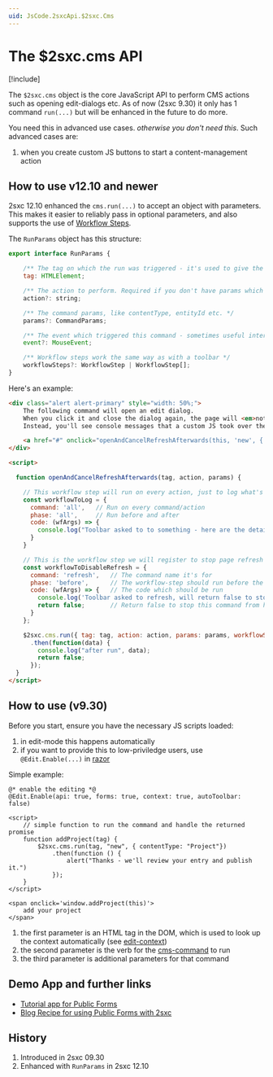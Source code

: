 ```yaml
---
uid: JsCode.2sxcApi.$2sxc.Cms
---
```


# The $2sxc.cms API

[!include[](~/basics/stack/_shared-float-summary.md)]
<style>.context-box-summary .edit-custom { visibility: visible; } </style>


The `$2sxc.cms` object is the core JavaScript API to perform CMS actions such as opening edit-dialogs etc. As of now (2sxc 9.30) it only has 1 command `run(...)` but will be enhanced in the future to do more.

You need this in advanced use cases. _otherwise you don't need this_. Such advanced cases are:

1. when you create custom JS buttons to start a content-management action

## How to use v12.10 and newer

2sxc 12.10 enhanced the `cms.run(...)` to accept an object with parameters. 
This makes it easier to reliably pass in optional parameters, and also supports the use of [Workflow Steps](xref:JsCode.Toolbars.Workflows).

The `RunParams` object has this structure:

```js
export interface RunParams {

    /** The tag on which the run was triggered - it's used to give the command a context to start from */
    tag: HTMLElement;

    /** The action to perform. Required if you don't have params which themselves have the action */
    action?: string;

    /** The command params, like contentType, entityId etc. */
    params?: CommandParams;

    /** The event which triggered this command - sometimes useful internally further use */
    event?: MouseEvent;

    /** Workflow steps work the same way as with a toolbar */
    workflowSteps?: WorkflowStep | WorkflowStep[];
}
```

Here's an example:

```html
<div class="alert alert-primary" style="width: 50%;">
    The following command will open an edit dialog. 
    When you click it and close the dialog again, the page will <em>not refresh</em>. <br>
    Instead, you'll see console messages that a custom JS took over the process. <br>

    <a href="#" onclick="openAndCancelRefreshAfterwards(this, 'new', { contentType: 'UiEmptyHelloWorld'})">Run open command</a>
</div>

<script>

  function openAndCancelRefreshAfterwards(tag, action, params) {

    // This workflow step will run on every action, just to log what's happening
    const workflowToLog = {
      command: 'all',   // Run on every command/action
      phase: 'all',     // Run before and after
      code: (wfArgs) => {
        console.log("Toolbar asked to to something - here are the details.", wfArgs);
      }
    }

    // This is the workflow step we will register to stop page refresh
    const workflowToDisableRefresh = {
      command: 'refresh',   // The command name it's for
      phase: 'before',      // The workflow-step should run before the command is executed
      code: (wfArgs) => {   // The code which should be run
        console.log('Toolbar asked to refresh, will return false to stop it. These are the arguments we got.', wfArgs);
        return false;       // Return false to stop this command from happening
      }
    };

    $2sxc.cms.run({ tag: tag, action: action, params: params, workflowSteps: [workflowToLog, workflowToDisableRefresh]})
      .then(function(data) {
        console.log("after run", data);
        return false;
      });
  }
</script>
```

## How to use (v9.30)

Before you start, ensure you have the necessary JS scripts loaded:

1. in edit-mode this happens automatically
2. if you want to provide this to low-priviledge users, use `@Edit.Enable(...)` in [razor](xref:NetCode.Razor.Edit.Enable)

Simple example:

```razor
@* enable the editing *@
@Edit.Enable(api: true, forms: true, context: true, autoToolbar: false)

<script>
    // simple function to run the command and handle the returned promise
    function addProject(tag) {
        $2sxc.cms.run(tag, "new", { contentType: "Project"})
            .then(function () {
                alert("Thanks - we'll review your entry and publish it.")
            });
    }
</script>

<span onclick='window.addProject(this)'>
    add your project
</span>

```

1. the first parameter is an HTML tag in the DOM, which is used to look up the context automatically (see [edit-context](xref:Basics.Browser.EditUx.EditContext))
1. the second parameter is the verb for the [cms-command](xref:JsCode.Commands.Index) to run
1. the third parameter is additional parameters for that command


## Demo App and further links

* [Tutorial app for Public Forms](https://2sxc.org/en/apps/app/tutorial-public-forms-with-2sxc-9-30)
* [Blog Recipe for using Public Forms with 2sxc](https://2sxc.org/en/blog/post/recipe-create-public-forms-with-2sxc)


## History

1. Introduced in 2sxc 09.30
1. Enhanced with `RunParams` in 2sxc 12.10